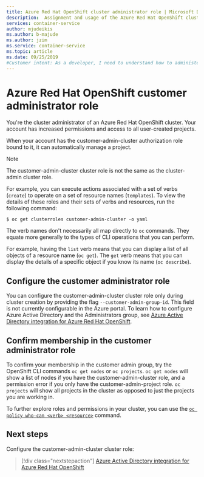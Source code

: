 ```yaml
---
title: Azure Red Hat OpenShift cluster administrator role | Microsoft Docs
description:  Assignment and usage of the Azure Red Hat OpenShift cluster administrator role
services: container-service
author: mjudeikis
ms.author: b-majude
ms.author: jzim
ms.service: container-service
ms.topic: article
ms.date: 09/25/2019
#Customer intent: As a developer, I need to understand how to administer an Azure Red Hat cluster by using the administrative role
---
```


# Azure Red Hat OpenShift customer administrator role

You're the cluster administrator of an Azure Red Hat OpenShift cluster. Your account has increased permissions and access to all user-created projects.

When your account has the customer-admin-cluster authorization role bound to it, it can automatically manage a project.

> [!Note] 
> The customer-admin-cluster cluster role is not the same as the cluster-admin cluster role.

For example, you can execute actions associated with a set of verbs (`create`) to operate on a set of resource names (`templates`). To view the details of these roles and their sets of verbs and resources, run the following command:

`$ oc get clusterroles customer-admin-cluster -o yaml`

The verb names don't necessarily all map directly to `oc` commands. They equate more generally to the types of CLI operations that you can perform. 

For example, having the `list` verb means that you can display a list of all objects of a resource name (`oc get`). The `get` verb means that you can display the details of a specific object if you know its name (`oc describe`).

## Configure the customer administrator role

You can configure the customer-admin-cluster cluster role only during cluster creation by providing the flag `--customer-admin-group-id`. This field is not currently configurable in the Azure portal. To learn how to configure Azure Active Directory and the Administrators group, see [Azure Active Directory integration for Azure Red Hat OpenShift](howto-aad-app-configuration.md).

## Confirm membership in the customer administrator role

To confirm your membership in the customer admin group, try the OpenShift CLI commands `oc get nodes` or `oc projects`. `oc get nodes` will show a list of nodes if you have the customer-admin-cluster role, and a permission error if you only have the customer-admin-project role. `oc projects` will show all projects in the cluster as opposed to just the projects you are working in.

To further explore roles and permissions in your cluster, you can use the [`oc policy who-can <verb> <resource>`](https://docs.openshift.com/container-platform/3.11/admin_guide/manage_rbac.html#managing-role-bindings) command.

## Next steps

Configure the customer-admin-cluster cluster role:
> [!div class="nextstepaction"]
> [Azure Active Directory integration for Azure Red Hat OpenShift](howto-aad-app-configuration.md)
